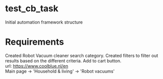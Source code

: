 # test_cb_task
Initial automation framework structure



# Requirements
 Created Robot Vacuum cleaner search category.
 Created filters to filter out results based on the different criteria.
 Add to cart button.   
 url: https://www.coolblue.nl/en  
 Main page -> 'Household & living' -> 'Robot vacuums'
